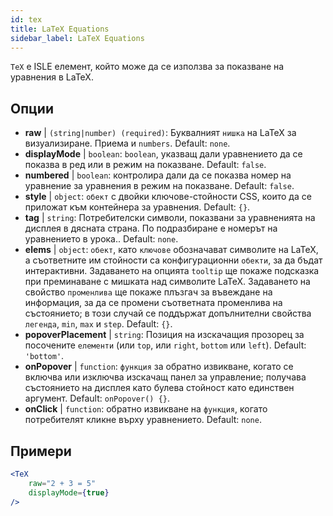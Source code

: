 ```yaml
---
id: tex
title: LaTeX Equations
sidebar_label: LaTeX Equations
---
```


`TeX` е ISLE елемент, който може да се използва за показване на уравнения в LaTeX. 

## Опции

* __raw__ | `(string|number) (required)`: Буквалният `нишка` на LaTeX за визуализиране. Приема и `numbers`. Default: `none`.
* __displayMode__ | `boolean`: `boolean`, указващ дали уравнението да се показва в ред или в режим на показване. Default: `false`.
* __numbered__ | `boolean`: контролира дали да се показва номер на уравнение за уравнения в режим на показване. Default: `false`.
* __style__ | `object`: `обект` с двойки ключове-стойности CSS, които да се приложат към контейнера за уравнения. Default: `{}`.
* __tag__ | `string`: Потребителски символи, показвани за уравненията на дисплея в дясната страна. По подразбиране е номерът на уравнението в урока.. Default: `none`.
* __elems__ | `object`: `обект`, като `ключове` обозначават символите на LaTeX, а съответните им стойности са конфигурационни `обекти`, за да бъдат интерактивни. Задаването на опцията `tooltip` ще покаже подсказка при преминаване с мишката над символите LaTeX. Задаването на свойство `променлива` ще покаже плъзгач за въвеждане на информация, за да се промени съответната променлива на състоянието; в този случай се поддържат допълнителни свойства `легенда`, `min`, `max` и `step`. Default: `{}`.
* __popoverPlacement__ | `string`: Позиция на изскачащия прозорец за посочените `елементи` (или `top`, или `right`, `bottom` или `left`). Default: `'bottom'`.
* __onPopover__ | `function`: `функция` за обратно извикване, когато се включва или изключва изскачащ панел за управление; получава състоянието на дисплея като булева стойност като единствен аргумент. Default: `onPopover() {}`.
* __onClick__ | `function`: обратно извикване на `функция`, когато потребителят кликне върху уравнението. Default: `none`.


## Примери

```jsx live
<TeX
    raw="2 + 3 = 5"
    displayMode={true}
/>
```



